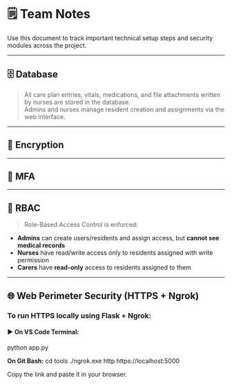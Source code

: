 # 🗒️ Team Notes

Use this document to track important technical setup steps and security modules across the project.

---

## 🗄️ Database
> All care plan entries, vitals, medications, and file attachments written by nurses are stored in the database.  
Admins and nurses manage resident creation and assignments via the web interface.

---

## 🔐 Encryption


---

## 🔑 MFA


---

## 🔏 RBAC
> Role-Based Access Control is enforced:
- **Admins** can create users/residents and assign access, but **cannot see medical records**
- **Nurses** have read/write access only to residents assigned with write permission
- **Carers** have **read-only** access to residents assigned to them

---

## 🌐 Web Perimeter Security (HTTPS + Ngrok)

### To run HTTPS locally using Flask + Ngrok:

#### ▶️ On VS Code Terminal:
python app.py

**On Git Bash:**
cd tools
./ngrok.exe http https://localhost:5000

Copy the link and paste it in your browser. 

